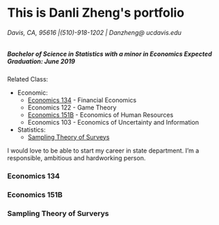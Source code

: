 # This is Danli Zheng's portfolio
###### Davis, CA, 95616 |(510)-918-1202 | Danzheng@ ucdavis.edu
##### Bachelor of Science in Statistics with a minor in Economics Expected Graduation: June 2019


Related Class: 
- Economic: 
  * [Economics 134](###economics134) - Financial Economics
  * Economics 122 - Game Theory
  * [Economics 151B](###economics151b) - Economics of Human Resources
  * Economics 103 - Economics of Uncertainty and Information
- Statistics: 
  * [Sampling Theory of Surveys](###samplingtheoryofsurverys)
  

I would love to be able to start my career in state department. I’m a responsible, ambitious and hardworking person. 

### Economics 134






### Economics 151B  





### Sampling Theory of Surverys
